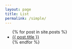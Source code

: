 ```yaml
---
layout: page
title: List
permalink: /simple/
---
```


<ul>
  {% for post in site.posts %}
  <li><a href="{{ post.url | prepend: site.baseurl }}">{{ post.title }}</a></li>
  {% endfor %}
</ul>

